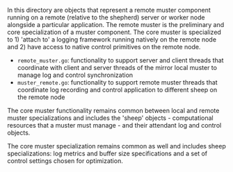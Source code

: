 In this directory are objects that represent a remote muster component running on a remote (relative to the shepherd) server or worker node alongside a particular application.
The remote muster is the preliminary and core specialization of a muster component. The core muster is specialized to 1) 'attach to' a logging framework running natively on the remote node and 2) have access to native control primitives on the remote node.
* ```remote_muster.go```: functionality to support server and client threads that coordinate with client and server threads of the mirror local muster to manage log and control synchronization 
* ```muster_remote.go```: functionality to support remote muster threads that coordinate log recording and control application to different sheep on the remote node


The core muster functionality remains common between local and remote muster specializations and includes the 'sheep' objects - computational resources that a muster must manage - and their attendant log and control objects.

The core muster specialization remains common as well and includes sheep specializations: log metrics and buffer size specifications and a set of control settings chosen for optimization. 
